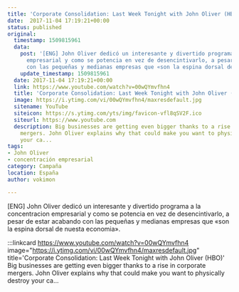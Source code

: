 ```yaml
---
title: 'Corporate Consolidation: Last Week Tonight with John Oliver (HBO)'
date:  2017-11-04 17:19:21+00:00
status: published
original:
  timestamp: 1509815961
  data:
    post: '[ENG] John Oliver dedicó un interesante y divertido programa a la concentracion
      empresarial y como se potencia en vez de desencintivarlo, a pesar de estar acabando
      con las pequeñas y medianas empresas que «son la espina dorsal de nuesta economia».'
    update_timestamp: 1509815961
  date: 2017-11-04 17:19:21+00:00
  link: https://www.youtube.com/watch?v=00wQYmvfhn4
  title: 'Corporate Consolidation: Last Week Tonight with John Oliver (HBO)'
  image: https://i.ytimg.com/vi/00wQYmvfhn4/maxresdefault.jpg
  sitename: YouTube
  siteicon: https://s.ytimg.com/yts/img/favicon-vfl8qSV2F.ico
  siteurl: https://www.youtube.com
  description: Big businesses are getting even bigger thanks to a rise in corporate
    mergers. John Oliver explains why that could make you want to physically destroy
    your ca...
tags:
- John Oliver
- concentración empresarial
category: Campaña
location: España
author: vokimon

---
```

[ENG] John Oliver dedicó un interesante y divertido programa a la concentracion empresarial y como se potencia en vez de desencintivarlo, a pesar de estar acabando con las pequeñas y medianas empresas que «son la espina dorsal de nuesta economia».

:::linkcard https://www.youtube.com/watch?v=00wQYmvfhn4 image="https://i.ytimg.com/vi/00wQYmvfhn4/maxresdefault.jpg" title='Corporate Consolidation: Last Week Tonight with John Oliver (HBO)'
    Big businesses are getting even bigger thanks to a rise in corporate mergers. John Oliver explains why that could make you want to physically destroy your ca...

